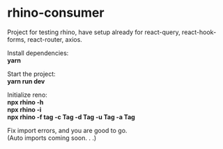 # rhino-consumer

Project for testing rhino, have setup already for react-query, react-hook-forms, react-router, axios.

Install dependencies: </br>
<strong>yarn</strong>

Start the project: </br>
<strong>yarn run dev</strong>

Initialize reno: </br>
<strong>npx rhino -h</strong> </br>
<strong>npx rhino -i</strong> </br>
<strong>npx rhino -f tag -c Tag -d Tag -u Tag -a Tag</strong> </br>

Fix import errors, and you are good to go. </br>
(Auto imports coming soon. . .)
